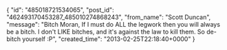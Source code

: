  {
   "id": "485018721534065",
   "post_id": "462493170453287_485010274868243",
   "from_name": "Scott Duncan",
   "message": "Bitch Moran, If I must do ALL the legwork then you will always be a bitch. I don't LIKE bitches, and it's against the law to kill them. So de-bitch yourself :P",
   "created_time": "2013-02-25T22:18:40+0000"
 }
